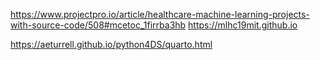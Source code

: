 https://www.projectpro.io/article/healthcare-machine-learning-projects-with-source-code/508#mcetoc_1firrba3hb
https://mlhc19mit.github.io

https://aeturrell.github.io/python4DS/quarto.html
